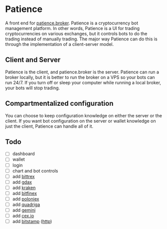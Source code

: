 # Patience

A front end for [patience.broker](https://github.com/patience-tools/patience.broker). Patience is a cryptocurrency bot management platform. In other words, Patience is a UI for trading cryptocurrencies on various exchanges, but it controls bots to do the trading instead of manually trading. The major way Patience can do this is through the implementation of a client-server model.

## Client and Server

Patience is the client, and patience.broker is the server. Patience can run a broker locally, but it is better to run the broker on a VPS so your bots can run 24/7. If you turn off or sleep your computer while running a local broker, your bots will stop trading.

## Compartmentalized configuration

You can choose to keep configuration knowledge on either the server or the client. If you want bot configuration on the server or wallet knowledge on just the client, Patience can handle all of it.

## Todo

-[ ] dashboard
-[ ] wallet
-[ ] login
-[ ] chart and bot controls
-[ ] add [bittrex](https://bittrex.com/home/api)
-[ ] add [gdax](https://docs.gdax.com/)
-[ ] add [kraken](https://www.kraken.com/help/api)
-[ ] add [bitfinex](https://docs.bitfinex.com/v1/docs/api-access)
-[ ] add [poloniex](https://poloniex.com/support/api/)
-[ ] add [quadriga](https://www.quadrigacx.com/api_info)
-[ ] add [gemini](https://docs.gemini.com/rest-api/)
-[ ] add [cex.io](https://cex.io/cex-api)
-[ ] add [bitstamp](https://www.bitstamp.net/websocket/) ([http](https://www.bitstamp.net/api/))
